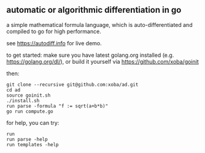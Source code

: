 automatic or algorithmic differentiation in go
----------------------------------------------

a simple mathematical formula language, which is auto-differentiated
and compiled to go for high performance.

see https://autodiff.info for live demo.

to get started: make sure you have latest golang.org installed
(e.g. https://golang.org/dl/), or build it yourself via
https://github.com/xoba/goinit

then:

    git clone --recursive git@github.com:xoba/ad.git
    cd ad
    source goinit.sh
    ./install.sh
    run parse -formula "f := sqrt(a+b*b)"
    go run compute.go

for help, you can try:

    run
    run parse -help
    run templates -help

